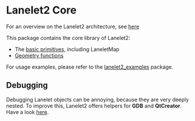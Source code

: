 # Lanelet2 Core

For an overview on the Lanelet2 architecture, see [here](doc/Architecture.md)

This package contains the core library of Lanelet2:
- The [basic primitives](doc/LaneletPrimitives.md), including LaneletMap
- [Geometry functions](doc/GeometryPrimer.md)

For usage examples, please refer to the [lanelet2_examples](https://github.com/fzi-forschungszentrum-informatik/Lanelet2/tree/master/lanelet2_examples/README.md) package.

## Debugging

Debugging Lanelet objects can be annoying, because they are very deeply nested.
To improve this, Lanelet2 offers helpers for **GDB** and **QtCreator**. Have a look [here](./res).
